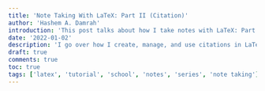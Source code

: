 ```yaml
---
title: 'Note Taking With LaTeX: Part II (Citation)'
author: 'Hashem A. Damrah'
introduction: 'This post talks about how I take notes with LaTeX: Part II'
date: '2022-01-02'
description: 'I go over how I create, manage, and use citations in LaTeX.'
draft: true
comments: true
toc: true
tags: ['latex', 'tutorial', 'school', 'notes', 'series', 'note taking']
---
```



